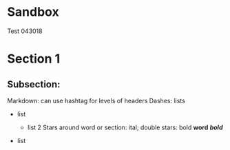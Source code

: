 # Sandbox
Test
043018
# Section 1
## Subsection: 

Markdown: can use hashtag for levels of headers
Dashes: lists
- list
  - list 2
Stars around word or section: ital; double stars: bold
**word**
***bold***

- list
